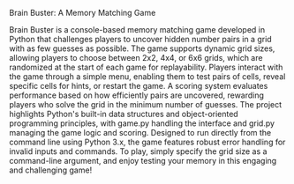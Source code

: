 Brain Buster: A Memory Matching Game

Brain Buster is a console-based memory matching game developed in Python that challenges players to uncover hidden number pairs in a grid with as few guesses as possible. 
The game supports dynamic grid sizes, allowing players to choose between 2x2, 4x4, or 6x6 grids, which are randomized at the start of each game for replayability. 
Players interact with the game through a simple menu, enabling them to test pairs of cells, reveal specific cells for hints, or restart the game. A scoring system evaluates performance
based on how efficiently pairs are uncovered, rewarding players who solve the grid in the minimum number of guesses. The project highlights Python's built-in data structures
and object-oriented programming principles, with game.py handling the interface and grid.py managing the game logic and scoring. Designed to run directly from the command line 
using Python 3.x, the game features robust error handling for invalid inputs and commands. To play, simply specify the grid size as a command-line argument, and enjoy testing
your memory in this engaging and challenging game!
